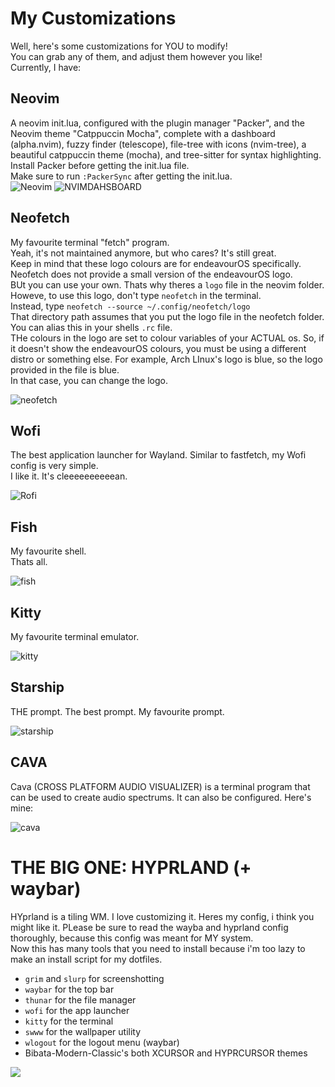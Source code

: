 # My Customizations
Well, here's some customizations for YOU to modify!\
You can grab any of them, and adjust them however you like!\
Currently, I have:
## Neovim
A neovim init.lua, configured with the plugin manager "Packer", and the Neovim theme "Catppuccin Mocha", complete with a dashboard (alpha.nvim), fuzzy finder (telescope), file-tree with icons (nvim-tree), a beautiful catppuccin theme (mocha), and tree-sitter for syntax highlighting.\
Install Packer before getting the init.lua file.\
Make sure to run `:PackerSync` after getting the init.lua.\
![Neovim](screenshots/neovim.png)
![NVIMDAHSBOARD](screenshots/nvimdashboard.png)
## Neofetch
My favourite terminal "fetch" program.\
Yeah, it's not maintained anymore, but who cares? It's still great.\
Keep in mind that these logo colours are for endeavourOS specifically.\
Neofetch does not provide a small version of the endeavourOS logo.\
BUt you can use your own.
Thats why theres a `logo` file in the neovim folder.
Howeve, to use this logo, don't type `neofetch` in the terminal.\
Instead, type `neofetch --source ~/.config/neofetch/logo`\
That directory path assumes that you put the logo file in the neofetch folder.
You can alias this in your shells `.rc` file.\
THe colours in the logo are set to colour variables of your ACTUAL os.
So, if it doesn't show the endeavourOS colours, you must be using a different distro or something else.
For example, Arch LInux's logo is blue, so the logo provided in the file is blue.\
In that case, you can change the logo.

![neofetch](screenshots/neofetch2.png)
## Wofi
The best application launcher for Wayland. Similar to fastfetch, my Wofi config is very simple.\
I like it. It's cleeeeeeeeeean.

![Rofi](screenshots/wofi.png)
## Fish
My favourite shell.\
Thats all.

![fish](screenshots/fish.png)
## Kitty
My favourite terminal emulator.

![kitty](screenshots/kitty3.png)
## Starship
THE prompt. The best prompt. My favourite prompt.

![starship](screenshots/starship.png)
## CAVA
Cava (CROSS PLATFORM AUDIO VISUALIZER) is a terminal program that can be used to create audio spectrums. It can also be configured. Here's mine:

![cava](screenshots/cava2.png)
# THE BIG ONE: HYPRLAND (+ waybar)
HYprland is a tiling WM. I love customizing it. Heres my config, i think you might like it. PLease be sure to read the wayba and hyprland config thoroughly, because this config was meant for MY system.\
Now this has many tools that you need to install because i'm too lazy to make an install script for my dotfiles.
- `grim` and `slurp` for screenshotting
- `waybar` for the top bar
- `thunar` for the file manager
- `wofi` for the app launcher
- `kitty` for the terminal
- `swww` for the wallpaper utility
- `wlogout` for the logout menu (waybar)
- Bibata-Modern-Classic's both XCURSOR and HYPRCURSOR themes

![](screenshots/hypr.png)
